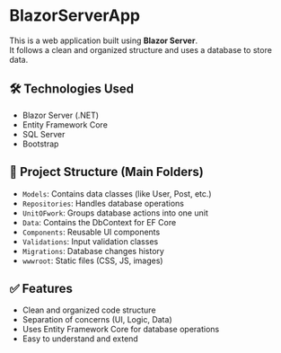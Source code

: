 # BlazorServerApp

This is a web application built using **Blazor Server**.  
It follows a clean and organized structure and uses a database to store data.

## 🛠️ Technologies Used

- Blazor Server (.NET)
- Entity Framework Core
- SQL Server
- Bootstrap

## 📁 Project Structure (Main Folders)

- `Models`: Contains data classes (like User, Post, etc.)
- `Repositories`: Handles database operations
- `UnitOFwork`: Groups database actions into one unit
- `Data`: Contains the DbContext for EF Core
- `Components`: Reusable UI components
- `Validations`: Input validation classes
- `Migrations`: Database changes history
- `wwwroot`: Static files (CSS, JS, images)

## ✅ Features

- Clean and organized code structure
- Separation of concerns (UI, Logic, Data)
- Uses Entity Framework Core for database operations
- Easy to understand and extend
